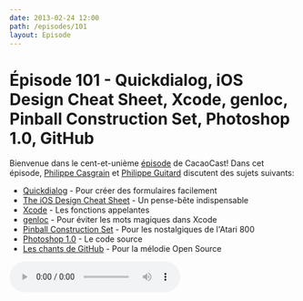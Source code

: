 ```yaml
---
date: 2013-02-24 12:00
path: /episodes/101
layout: Episode
---
```

# Épisode 101 - Quickdialog, iOS Design Cheat Sheet, Xcode, genloc, Pinball Construction Set, Photoshop 1.0, GitHub
<p>Bienvenue dans le cent-et-unième <a href="https://archive.org/download/cacaocast/cacaocast_101.mp3" title="CacaoCast Episode 101">épisode</a> de CacaoCast! Dans cet épisode, <a href="http://www.twitter.com/philippec" title="Philippe Casgrain sur Twitter">Philippe Casgrain</a> et <a href="http://www.twitter.com/philippeguitard" title="Philippe Guitard sur Twitter">Philippe Guitard</a> discutent des sujets suivants:</p>
<ul><li><a href="http://escoz.com/open-source/quickdialog" title="Quickdialog">Quickdialog</a> - Pour créer des formulaires facilement</li>
<li><a href="http://ivomynttinen.com/blog/the-ios-design-cheat-sheet-volume-2/" title="The iOS Design Cheat Sheet">The iOS Design Cheat Sheet</a> - Un pense-bête indispensable</li>
<li><a href="http://stackoverflow.com/questions/2038257/xcode-find-caller-functions/11112091#11112091" title="Xcode">Xcode</a> - Les fonctions appelantes</li>
<li><a href="http://suhinini.me/2013/02/09/genloc-stop-using-magic-strings-for-localizing-iososx-projects/" title="genloc">genloc</a> - Pour éviter les mots magiques dans Xcode</li>
<li><a href="https://github.com/billbudge/PCS_Atari800" title="Pinball Construction Set">Pinball Construction Set</a> - Pour les nostalgiques de l'Atari 800</li>
<li><a href="http://computerhistory.org/atchm/adobe-photoshop-source-code/" title="Photoshop 1.0">Photoshop 1.0</a> - Le code source</li>
<li><a href="http://song-of-github.herokuapp.com/?username=philippec" title="Les chants de GitHub">Les chants de GitHub</a> - Pour la mélodie Open Source</li>
</ul>
<p><audio controls><source src="https://archive.org/download/cacaocast/cacaocast_101.mp3" type="audio/mpeg"><source src="https://archive.org/download/cacaocast/cacaocast_101.mp3" type="audio/mp4">Votre navigateur ne supporte pas l'élément audio / Your browser does not support the audio element.</audio></p>
